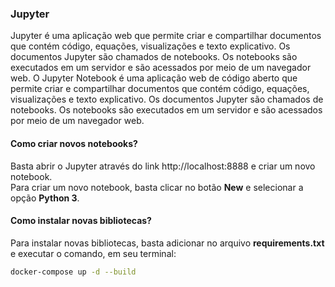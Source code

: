 
### Jupyter 
Jupyter é uma aplicação web que permite criar e compartilhar documentos que contém código, equações, visualizações e texto explicativo. Os documentos Jupyter são chamados de notebooks. Os notebooks são executados em um servidor e são acessados por meio de um navegador web. O Jupyter Notebook é uma aplicação web de código aberto que permite criar e compartilhar documentos que contém código, equações, visualizações e texto explicativo. Os documentos Jupyter são chamados de notebooks. Os notebooks são executados em um servidor e são acessados por meio de um navegador web.

#### Como criar novos notebooks?
Basta abrir o Jupyter através do link http://localhost:8888 e criar um novo notebook. <br>
Para criar um novo notebook, basta clicar no botão **New** e selecionar a opção **Python 3**.

#### Como instalar novas bibliotecas?
Para instalar novas bibliotecas, basta adicionar no arquivo **requirements.txt** e executar o comando, em seu terminal:
```bash
docker-compose up -d --build
```